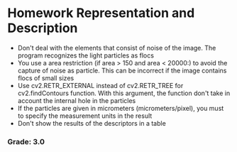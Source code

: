 # Homework Representation and Description

* Don't deal with the elements that consist of noise of the image. The program recognizes the light particles as flocs
* You use a area restriction (if area > 150 and area < 20000:) to avoid the capture of noise as particle. This can be incorrect if the image contains flocs of small sizes
* Use cv2.RETR_EXTERNAL instead of cv2.RETR_TREE for cv2.findContours function. With this argument, the function don't take in account the internal hole in the particles
* If the particles are given in micrometers (micrometers/pixel), you must to specify the measurement units in the result
* Don't show the results of the descriptors in a table

### Grade: 3.0